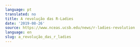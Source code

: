 ```yaml
---
language: pt
translated: no
title: A revolução das R-Ladies
date: '2019-08-26'
source: https://www.nceas.ucsb.edu/news/r-ladies-revolution
language: en
slug: a_revolução_das_r_ladies
---
```




